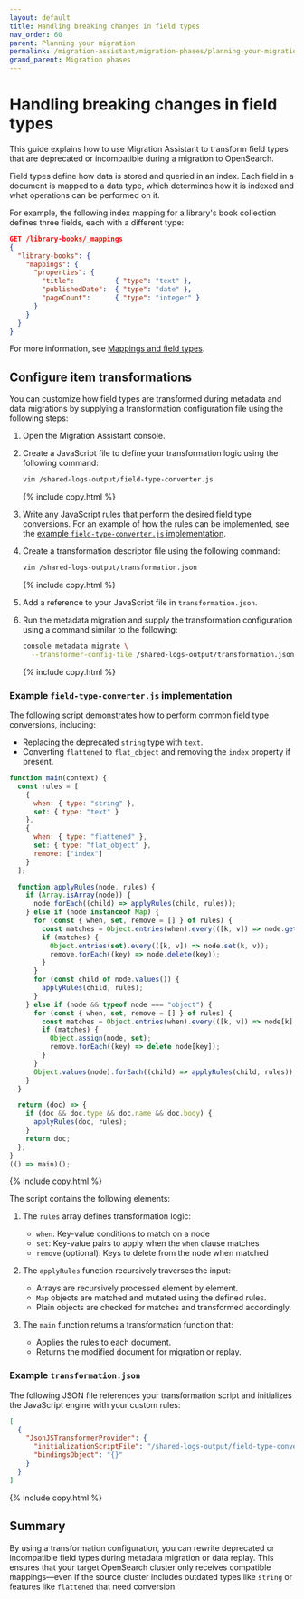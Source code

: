 ```yaml
---
layout: default
title: Handling breaking changes in field types
nav_order: 60
parent: Planning your migration
permalink: /migration-assistant/migration-phases/planning-your-migration/handling-breaking-changes-in-field-types/
grand_parent: Migration phases
---
```


# Handling breaking changes in field types

This guide explains how to use Migration Assistant to transform field types that are deprecated or incompatible during a migration to OpenSearch.

Field types define how data is stored and queried in an index. Each field in a document is mapped to a data type, which determines how it is indexed and what operations can be performed on it.

For example, the following index mapping for a library's book collection defines three fields, each with a different type:

```json
GET /library-books/_mappings
{
  "library-books": {
    "mappings": {
      "properties": {
        "title":          { "type": "text" },
        "publishedDate":  { "type": "date" },
        "pageCount":      { "type": "integer" }
      }
    }
  }
}
```

For more information, see [Mappings and field types]({{site.url}}{{site.baseurl}}/field-types/).

## Configure item transformations

You can customize how field types are transformed during metadata and data migrations by supplying a transformation configuration file using the following steps:

1. Open the Migration Assistant console.
2. Create a JavaScript file to define your transformation logic using the following command:

   ```bash
   vim /shared-logs-output/field-type-converter.js
   ```
   {% include copy.html %}

3. Write any JavaScript rules that perform the desired field type conversions. For an example of how the rules can be implemented, see the [example `field-type-converter.js` implementation](#example-field-type-converterjs-implementation).
4. Create a transformation descriptor file using the following command:

   ```bash
   vim /shared-logs-output/transformation.json
   ```
   {% include copy.html %}

5. Add a reference to your JavaScript file in `transformation.json`.
6. Run the metadata migration and supply the transformation configuration using a command similar to the following:

   ```bash
   console metadata migrate \
     --transformer-config-file /shared-logs-output/transformation.json
   ```
   {% include copy.html %}

### Example `field-type-converter.js` implementation

The following script demonstrates how to perform common field type conversions, including:

* Replacing the deprecated `string` type with `text`.
* Converting `flattened` to `flat_object` and removing the `index` property if present.

```javascript
function main(context) {
  const rules = [
    {
      when: { type: "string" },
      set: { type: "text" }
    },
    {
      when: { type: "flattened" },
      set: { type: "flat_object" },
      remove: ["index"]
    }
  ];

  function applyRules(node, rules) {
    if (Array.isArray(node)) {
      node.forEach((child) => applyRules(child, rules));
    } else if (node instanceof Map) {
      for (const { when, set, remove = [] } of rules) {
        const matches = Object.entries(when).every(([k, v]) => node.get(k) === v);
        if (matches) {
          Object.entries(set).every(([k, v]) => node.set(k, v));
          remove.forEach((key) => node.delete(key));
        }
      }
      for (const child of node.values()) {
        applyRules(child, rules);
      }
    } else if (node && typeof node === "object") {
      for (const { when, set, remove = [] } of rules) {
        const matches = Object.entries(when).every(([k, v]) => node[k] === v);
        if (matches) {
          Object.assign(node, set);
          remove.forEach((key) => delete node[key]);
        }
      }
      Object.values(node).forEach((child) => applyRules(child, rules));
    }
  }

  return (doc) => {
    if (doc && doc.type && doc.name && doc.body) {
      applyRules(doc, rules);
    }
    return doc;
  };
}
(() => main)();
```
{% include copy.html %}

The script contains the following elements:

1. The `rules` array defines transformation logic:

   * `when`: Key-value conditions to match on a node
   * `set`: Key-value pairs to apply when the `when` clause matches
   * `remove` (optional): Keys to delete from the node when matched

2. The `applyRules` function recursively traverses the input:

   * Arrays are recursively processed element by element.
   * `Map` objects are matched and mutated using the defined rules.
   * Plain objects are checked for matches and transformed accordingly.

3. The `main` function returns a transformation function that:

   * Applies the rules to each document.
   * Returns the modified document for migration or replay.

### Example `transformation.json`

The following JSON file references your transformation script and initializes the JavaScript engine with your custom rules:

```json
[
  {
    "JsonJSTransformerProvider": {
      "initializationScriptFile": "/shared-logs-output/field-type-converter.js",
      "bindingsObject": "{}"
    }
  }
]
```
{% include copy.html %}

## Summary

By using a transformation configuration, you can rewrite deprecated or incompatible field types during metadata migration or data replay. This ensures that your target OpenSearch cluster only receives compatible mappings—even if the source cluster includes outdated types like `string` or features like `flattened` that need conversion.
